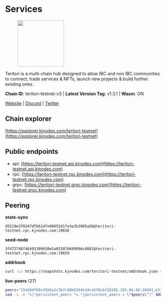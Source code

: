 # Services

<figure><img src="https://raw.githubusercontent.com/kj89/testnet_manuals/main/pingpub/logos/teritori.png" width="150" alt=""><figcaption></figcaption></figure>

Teritori is a multi-chain hub designed to allow IBC and non IBC communities  to connect, trade services & NFTs, launch new projects & build further existing ones.

**Chain ID**: teritori-testnet-v3 | **Latest Version Tag**: v1.3.1 | **Wasm**: ON

[Website](https://teritori.com) | [Discord](https://discord.gg/teritori) | [Twitter](https://twitter.com/TeritoriNetwork)




## Chain explorer
[https://explorer.kjnodes.com/teritori-testnet](https://explorer.kjnodes.com/teritori-testnet)

## Public endpoints

* api: [https://teritori-testnet.api.kjnodes.com](https://teritori-testnet.api.kjnodes.com)
* rpc: [https://teritori-testnet.rpc.kjnodes.com](https://teritori-testnet.rpc.kjnodes.com)
* grpc: [https://teritori-testnet.grpc.kjnodes.com](https://teritori-testnet.grpc.kjnodes.com)

## Peering

**state-sync**

```text
d5519e378247dfb61dfe90652d1fe3e2b3005a5b@teritori-testnet.rpc.kjnodes.com:19656
```

**seed-node**

```text
3f472746f46493309650e5a033076689996c8881@teritori-testnet.rpc.kjnodes.com:19659
```

**addrbook**
```bash
curl -Ls https://snapshots.kjnodes.com/teritori-testnet/addrbook.json > $HOME/.teritorid/config/addrbook.json
```

**live-peers** (27)
```bash
peers="15dd94f68c450da2c3b7c60b6364e3dce6f0cbf2@185.193.66.68:26641,b33ebb4672f929dddde1365c9678a39abfd881fb@54.202.144.51:26656,d5519e378247dfb61dfe90652d1fe3e2b3005a5b@65.109.68.190:19656,bf100c1b6b44a6e96ab5691f3023cec3c27747fd@144.126.142.78:46656,3614bc766d73bebf6b73737b6690af60e7f0683e@65.108.206.118:46656,b6640a6b6062be34a0b5eedb0524c320f31959ef@65.108.234.26:28656,4ebfdac0d496be2407c02202e5ad6f226a11b37a@65.21.134.202:26736,c89ecc57dc30addb7e9032684916725c25b2a6c5@162.55.103.44:26656,ec8faa221a99f5c6d8f647cd08f60f2ace0ed1e2@65.109.112.20:11044,8ef4ef39a887861744717feacc350403387c4c56@65.109.38.54:21096,303666c503cd27161529692de701f5b2d3a2f043@65.109.23.114:15956,39a4dbd5a4199187bf4f6b30ac03156b3e3d7b29@65.21.139.170:20026,ec0c58dbfe67a12ea16951134e29a6566ac05add@185.217.125.98:26656,ac94097daec8a32d4ed3f074f26f214cedfbb541@85.173.112.154:26656,e78cee0e46927e483212e0313a35da6cc9151ed5@65.109.28.219:15956,b210513cff3daa334acfc8df733944facc1b061f@144.76.201.43:26856,07d196ccefcadc548c6cd06cfea425f1544b1495@213.239.217.52:41656,b9bd31a2a68a09d324a9deaf41144ff6d0dbe260@65.108.192.123:15656,69012ce642095e15f588ddb154327633bb2ecb9c@65.109.39.223:26656,5ae1012f9b0f4672d8152de903d115dd2f1a3ee3@65.21.170.3:27656,6bc9f80a5123d62c23aadb7b5d68b740a794b0c6@207.180.194.156:36656,c56b132be41b247c9f8fa1f2addaca57f9946e29@75.119.159.159:44656,53f69cd52a4b633179b9e762cf8d51f6696a27f6@51.159.141.148:26656,e1b331c1f3cba509960c65d6c6bc9b49532bcbaa@65.109.85.170:27656,31413c99357d0cfc48a46767ade171db2ea0205e@135.181.138.160:46656,a97eb7a4f3d857f1ff82265d2905fc0762a6bfd4@135.125.5.31:54256,ade4d8bc8cbe014af6ebdf3cb7b1e9ad36f412c0@176.9.82.221:15956"
sed -i -e "s|^persistent_peers *=.*|persistent_peers = \"$peers\"|" $HOME/.teritorid/config/config.toml
```
